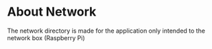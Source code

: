 # About Network

The network directory is made for the application only intended to the network box (Raspberry Pi)